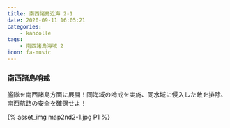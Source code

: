 ```yaml
---
title: 南西諸島近海 2-1
date: 2020-09-11 16:05:21
categories:
    - kancolle
tags:
    - 南西諸島海域 2
icon: fa-music
---
```


### 南西諸島哨戒
艦隊を南西諸島方面に展開！同海域の哨戒を実施、同水域に侵入した敵を排除、南西航路の安全を確保せよ！

<!-- <div style="width: 100%;padding-bottom: 59%;position: relative;">
    <div
        style="position: absolute;left: 0;top: 0;width: 100%;height: 100%;background-repeat: no-repeat;background-image: url('./01_image.png');background-position: 100% 0px;background-size: 200%;">
        <div
            style="position: relative;left: 0;top: 0;width: 100%;height: 100%;background-repeat: no-repeat;background-image: url('./01_image.png');background-position: 0px 0px;background-size:200%;z-index: 2;">
        </div>
    </div>
</div> -->

{% asset_img map2nd2-1.jpg P1 %}

